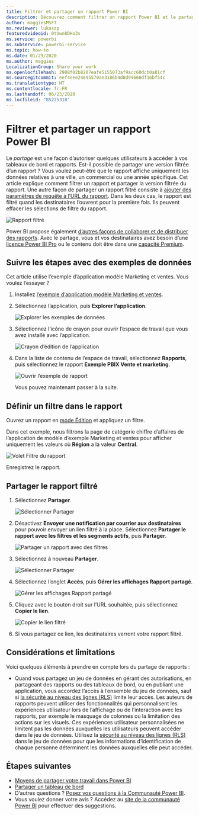 ```yaml
---
title: Filtrer et partager un rapport Power BI
description: Découvrez comment filtrer un rapport Power BI et le partager avec les collègues de votre organisation.
author: maggiesMSFT
ms.reviewer: lukaszp
featuredvideoid: 0tUwn8DHo3s
ms.service: powerbi
ms.subservice: powerbi-service
ms.topic: how-to
ms.date: 01/29/2020
ms.author: maggies
LocalizationGroup: Share your work
ms.openlocfilehash: 2988f02b8207eafe5155073af9acc60dcb0a81cf
ms.sourcegitcommit: eef4eee24695570ae3186b4d8d99660df16bf54c
ms.translationtype: HT
ms.contentlocale: fr-FR
ms.lasthandoff: 06/23/2020
ms.locfileid: "85225318"
---
```

# <a name="filter-and-share-a-power-bi-report"></a>Filtrer et partager un rapport Power BI
Le *partage* est une façon d’autoriser quelques utilisateurs à accéder à vos tableaux de bord et rapports. Est-il possible de partager une version filtrée d’un rapport ? Vous voulez peut-être que le rapport affiche uniquement les données relatives à une ville, un commercial ou une année spécifique. Cet article explique comment filtrer un rapport et partager la version filtrée du rapport. Une autre façon de partager un rapport filtré consiste à [ajouter des paramètres de requête à l’URL du rapport](service-url-filters.md). Dans les deux cas, le rapport est filtré quand les destinataires l’ouvrent pour la première fois. Ils peuvent effacer les sélections de filtre du rapport.

![Rapport filtré](media/service-share-reports/power-bi-share-filter-pane-report.png)

Power BI propose également [d’autres façons de collaborer et de distribuer des rapports](service-how-to-collaborate-distribute-dashboards-reports.md). Avec le partage, vous et vos destinataires avez besoin d’une [licence Power BI Pro](../fundamentals/service-features-license-type.md) ou le contenu doit être dans une [capacité Premium](../admin/service-premium-what-is.md). 

## <a name="follow-along-with-sample-data"></a>Suivre les étapes avec des exemples de données

Cet article utilise l’exemple d’application modèle Marketing et ventes. Vous voulez l’essayer ? 

1. Installez [l’exemple d’application modèle Marketing et ventes](https://appsource.microsoft.com/product/power-bi/microsoft-retail-analysis-sample.salesandmarketingsample?tab=Overview).
2. Sélectionnez l’application, puis **Explorer l’application**.

   ![Explorer les exemples de données](media/service-share-reports/power-bi-sample-explore-data.png)

3. Sélectionnez l’icône de crayon pour ouvrir l’espace de travail que vous avez installé avec l’application.

    ![Crayon d’édition de l’application](media/service-share-reports/power-bi-edit-pencil-app.png)

4. Dans la liste de contenu de l’espace de travail, sélectionnez **Rapports**, puis sélectionnez le rapport **Exemple PBIX Vente et marketing**.

    ![Ouvrir l’exemple de rapport](media/service-share-reports/power-bi-open-sample-report.png)

    Vous pouvez maintenant passer à la suite.

## <a name="set-a-filter-in-the-report"></a>Définir un filtre dans le rapport

Ouvrez un rapport en [mode Édition](../consumer/end-user-reading-view.md) et appliquez un filtre.

Dans cet exemple, nous filtrons la page de catégorie chiffre d’affaires de l’application de modèle d’exemple Marketing et ventes pour afficher uniquement les valeurs où **Région** a la valeur **Central**. 
 
![Volet Filtre du rapport](media/service-share-reports/power-bi-share-report-filter.png)

Enregistrez le rapport.

## <a name="share-the-filtered-report"></a>Partager le rapport filtré

1. Sélectionnez **Partager**.

   ![Sélectionner Partager](media/service-share-reports/power-bi-share.png)

2. Désactivez **Envoyer une notification par courrier aux destinataires** pour pouvoir envoyer un lien filtré à la place. Sélectionnez **Partager le rapport avec les filtres et les segments actifs**, puis **Partager**.

    ![Partager un rapport avec des filtres](media/service-share-reports/power-bi-share-with-filters.png)

4. Sélectionnez à nouveau **Partager**.

   ![Sélectionner Partager](media/service-share-reports/power-bi-share.png)

5. Sélectionnez l’onglet **Accès**, puis **Gérer les affichages Rapport partagé**.

    ![Gérer les affichages Rapport partagé](media/service-share-reports/power-bi-manage-shared-report-views.png)

6. Cliquez avec le bouton droit sur l’URL souhaitée, puis sélectionnez **Copier le lien**.

    ![Copier le lien filtré](media/service-share-reports/power-bi-copy-filtered-link.png)

7. Si vous partagez ce lien, les destinataires verront votre rapport filtré. 

## <a name="limitations-and-considerations"></a>Considérations et limitations
Voici quelques éléments à prendre en compte lors du partage de rapports :

* Quand vous partagez un jeu de données en gérant des autorisations, en partageant des rapports ou des tableaux de bord, ou en publiant une application, vous accordez l’accès à l’ensemble du jeu de données, sauf si [la sécurité au niveau des lignes (RLS)](../admin/service-admin-rls.md) limite leur accès. Les auteurs de rapports peuvent utiliser des fonctionnalités qui personnalisent les expériences utilisateur lors de l’affichage ou de l’interaction avec les rapports, par exemple le masquage de colonnes ou la limitation des actions sur les visuels. Ces expériences utilisateur personnalisées ne limitent pas les données auxquelles les utilisateurs peuvent accéder dans le jeu de données. Utilisez la [sécurité au niveau des lignes (RLS)](../admin/service-admin-rls.md) dans le jeu de données pour que les informations d’identification de chaque personne déterminent les données auxquelles elle peut accéder.

## <a name="next-steps"></a>Étapes suivantes
* [Moyens de partager votre travail dans Power BI](service-how-to-collaborate-distribute-dashboards-reports.md)
* [Partager un tableau de bord](service-share-dashboards.md)
* D’autres questions ? [Posez vos questions à la Communauté Power BI](https://community.powerbi.com/).
* Vous voulez donner votre avis ? Accédez au [site de la communauté Power BI](https://community.powerbi.com/) pour effectuer des suggestions.
